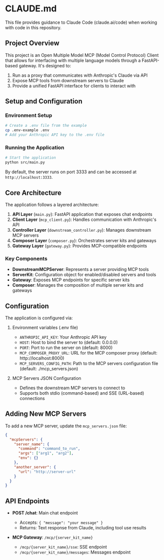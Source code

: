 # CLAUDE.md

This file provides guidance to Claude Code (claude.ai/code) when working with code in this repository.

## Project Overview

This project is an Open Multiple Model MCP (Model Control Protocol) Client that allows for interfacing with multiple language models through a FastAPI-based gateway. It's designed to:

1. Run as a proxy that communicates with Anthropic's Claude via API
2. Expose MCP tools from downstream servers to Claude
3. Provide a unified FastAPI interface for clients to interact with

## Setup and Configuration

### Environment Setup

```bash
# Create a .env file from the example
cp .env-example .env
# Add your Anthropic API key to the .env file
```

### Running the Application

```bash
# Start the application
python src/main.py
```

By default, the server runs on port 3333 and can be accessed at `http://localhost:3333`.

## Core Architecture

The application follows a layered architecture:

1. **API Layer** (`main.py`): FastAPI application that exposes chat endpoints
2. **Client Layer** (`mcp_client.py`): Handles communication with Anthropic's API
3. **Controller Layer** (`downstream_controller.py`): Manages downstream MCP servers
4. **Composer Layer** (`composer.py`): Orchestrates server kits and gateways
5. **Gateway Layer** (`gateway.py`): Provides MCP-compatible endpoints

### Key Components

- **DownstreamMCPServer**: Represents a server providing MCP tools
- **ServerKit**: Configuration object for enabled/disabled servers and tools
- **Gateway**: Exposes MCP endpoints for specific server kits
- **Composer**: Manages the composition of multiple server kits and gateways

## Configuration

The application is configured via:

1. Environment variables (.env file)
   - `ANTHROPIC_API_KEY`: Your Anthropic API key
   - `HOST`: Host to bind the server to (default: 0.0.0.0)
   - `PORT`: Port to run the server on (default: 8000)
   - `MCP_COMPOSER_PROXY_URL`: URL for the MCP composer proxy (default: http://localhost:8000)
   - `MCP_SERVERS_CONFIG_PATH`: Path to the MCP servers configuration file (default: ./mcp_servers.json)

2. MCP Servers JSON Configuration
   - Defines the downstream MCP servers to connect to
   - Supports both stdio (command-based) and SSE (URL-based) connections

## Adding New MCP Servers

To add a new MCP server, update the `mcp_servers.json` file:

```json
{
  "mcpServers": {
    "server_name": {
      "command": "command_to_run",
      "args": ["arg1", "arg2"],
      "env": {}
    },
    "another_server": {
      "url": "http://server-url"
    }
  }
}
```

## API Endpoints

- **POST /chat**: Main chat endpoint
  - Accepts: `{ "message": "your message" }`
  - Returns: Text response from Claude, including tool use results

- **MCP Gateway**: `/mcp/{server_kit_name}`
  - `/mcp/{server_kit_name}/sse`: SSE endpoint
  - `/mcp/{server_kit_name}/messages`: Messages endpoint